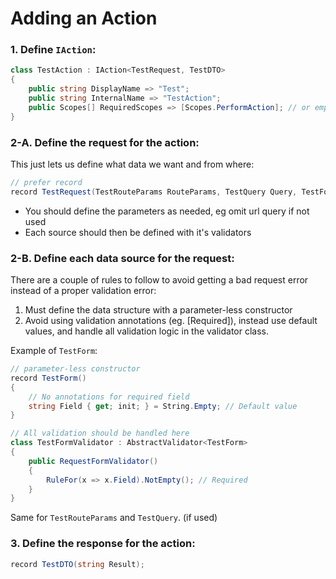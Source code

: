 # Adding an Action

### 1. Define `IAction`:
```csharp
class TestAction : IAction<TestRequest, TestDTO>
{
    public string DisplayName => "Test";
    public string InternalName => "TestAction";
    public Scopes[] RequiredScopes => [Scopes.PerformAction]; // or empty array if public
}
```

### 2-A. Define the request for the action:

This just lets us define what data we want and from where:
```csharp
// prefer record
record TestRequest(TestRouteParams RouteParams, TestQuery Query, TestForm Form);
```

- You should define the parameters as needed, eg omit url query if not used
- Each source should then be defined with it's validators

### 2-B. Define each data source for the request:

There are a couple of rules to follow to avoid getting a bad request error instead of a proper validation error:

1. Must define the data structure with a parameter-less constructor
2. Avoid using validation annotations (eg. [Required]), instead use default values, and handle all validation logic in the validator class.

Example of `TestForm`:
```csharp
// parameter-less constructor
record TestForm()
{
    // No annotations for required field
    string Field { get; init; } = String.Empty; // Default value
}

// All validation should be handled here
class TestFormValidator : AbstractValidator<TestForm>
{
    public RequestFormValidator()
    {
        RuleFor(x => x.Field).NotEmpty(); // Required
    }
}
```

Same for `TestRouteParams` and `TestQuery`. (if used)

### 3. Define the response for the action:

```csharp
record TestDTO(string Result);
```

